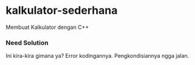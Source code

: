 # kalkulator-sederhana
Membuat Kalkulator dengan C++
### Need Solution
Ini kira-kira gimana ya? Error kodingannya.
Pengkondisiannya ngga jalan.
